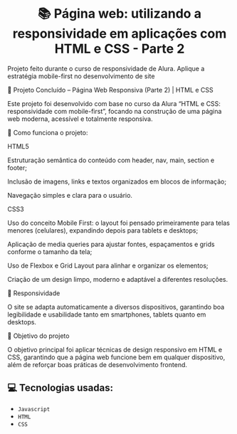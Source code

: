 <h1 align="center">
  📚 Página web: utilizando a responsividade em aplicações com HTML e CSS - Parte 2
</h1>
Projeto feito durante o curso de responsividade de Alura. Aplique a estratégia mobile-first no desenvolvimento de site

📌 Projeto Concluído – Página Web Responsiva (Parte 2) | HTML e CSS

Este projeto foi desenvolvido com base no curso da Alura “HTML e CSS: responsividade com mobile-first”, focando na construção de uma página web moderna, acessível e totalmente responsiva.

🔧 Como funciona o projeto:

HTML5

Estruturação semântica do conteúdo com header, nav, main, section e footer;

Inclusão de imagens, links e textos organizados em blocos de informação;

Navegação simples e clara para o usuário.

CSS3

Uso do conceito Mobile First: o layout foi pensado primeiramente para telas menores (celulares), expandindo depois para tablets e desktops;

Aplicação de media queries para ajustar fontes, espaçamentos e grids conforme o tamanho da tela;

Uso de Flexbox e Grid Layout para alinhar e organizar os elementos;

Criação de um design limpo, moderno e adaptável a diferentes resoluções.

📱 Responsividade

O site se adapta automaticamente a diversos dispositivos, garantindo boa legibilidade e usabilidade tanto em smartphones, tablets quanto em desktops.

🎯 Objetivo do projeto

O objetivo principal foi aplicar técnicas de design responsivo em HTML e CSS, garantindo que a página web funcione bem em qualquer dispositivo, além de reforçar boas práticas de desenvolvimento frontend.

## :computer: Tecnologias usadas:

- `Javascript`
- `HTML`
- `CSS`
